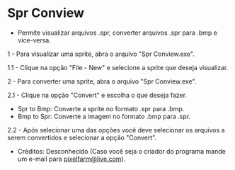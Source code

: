 # Spr Conview

- Permite visualizar arquivos .spr, converter arquivos .spr para .bmp e vice-versa.

1 - Para visualizar uma sprite, abra o arquivo "Spr Conview.exe".

1.1 - Clique na opção "File - New" e selecione a sprite que deseja visualizar.

2 - Para converter uma sprite, abra o arquivo "Spr Conview.exe".

2.1 - Clique na opção "Convert" e escolha o que deseja fazer.

- Spr to Bmp: Converte a sprite no formato .spr para .bmp.
- Bmp to Spr: Converte a imagem no formato .bmp para .spr.

2.2 - Após selecionar uma das opções você deve selecionar os arquivos a serem convertidos e selecionar a opção "Convert".

- Créditos: Desconhecido (Caso você seja o criador do programa mande um e-mail para pixelfarm@live.com).
